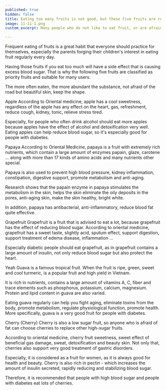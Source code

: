```yaml
---
published: true
hidden: false
title: Eating too many fruits is not good, but these five fruits are recommended to eat regularly
image: 11-11-1.png
custom_excerpt: Many people who do not like to eat fruit, or are afraid of eating fruit, will gain weight. But with these 5 fruits, you can eat all year round throughout the month because of these wonderful effects.

---
```


Frequent eating of fruits is a great habit that everyone should practice for themselves, especially the parents forging their children's interest in eating fruit regularly every day.

Having those fruits if you eat too much will have a side effect that is causing excess blood sugar. That is why the following five fruits are classified as priority fruits and suitable for many users.

The more often eaten, the more abundant the substance, not afraid of the road but beautiful skin, keep the shape.

Apple
According to Oriental medicine, apple has a cool sweetness, regardless of the apple has any effect on the heart, gas, refreshment, reduce cough, kidney, tonic, relieve stress tired.

Especially, for people who often drink alcohol should eat more apples because apples have the effect of alcohol and detoxification very well. Eating apples can help reduce blood sugar, so it's especially good for people with diabetes.

Papaya
According to Oriental Medicine, papaya is a fruit with extremely rich nutrients, which contain a large amount of enzymes papain, glaze, carotene ... along with more than 17 kinds of amino acids and many nutrients other special.

Papaya is also used to prevent high blood pressure, kidney inflammation, constipation, digestive support, promote metabolism and anti-aging.

Research shows that the papain enzyme in papaya stimulates the metabolism in the skin, helps the skin eliminate the oily deposits in the pores, anti-aging skin, make the skin healthy, bright white.

In addition, papaya has antibacterial, anti-inflammatory, reduce blood fat quite effective.

Grapefruit
Grapefruit is a fruit that is advised to eat a lot, because grapefruit has the effect of reducing blood sugar. According to oriental medicine, grapefruit has a sweet taste, slightly acid, sputum effect, support digestion, support treatment of edema disease, inflammation ...

Especially diabetic people should eat grapefruit, as in grapefruit contains a large amount of insulin, not only reduce blood sugar but also protect the heart.

Yeah
Guava is a famous tropical fruit. When the fruit is ripe, green, sweet and cool turmeric, is a popular fruit and high yield in Vietnam.

It is rich in nutrients, contains a large amount of vitamins A, C, fiber and trace elements such as phosphorus, potassium, calcium, magnesium. Protein and lipid content in guava are also varied.

Eating guava regularly can help you fight aging, eliminate toxins from the body, promote metabolism, regulate physiological function, promote health. More specifically, guava is a very good fruit for people with diabetes.

Cherry (Cherry)
Cherry is also a low sugar fruit, so anyone who is afraid of fat can choose cherries to replace other high-sugar fruits.

According to oriental medicine, cherry fruit sweetness, sweet effect of beneficial gas damage, sweat, detoxification and beauty skin. Not only that, cherries also support very good treatment of gastric disorders.

Especially, it is considered as a fruit for women, as it is always good for health and beauty. Cherry is also rich in pectin - which increases the amount of insulin secreted, rapidly reducing and stabilizing blood sugar.

Therefore, it is recommended that people with high blood sugar and people with diabetes eat lots of cherries.